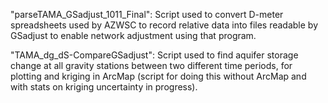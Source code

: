 "parseTAMA_GSadjust_1011_Final": Script used to convert D-meter spreadsheets used by AZWSC to record relative data into files readable by GSadjust to enable network adjustment using that program.

"TAMA_dg_dS-CompareGSadjust": Script used to find aquifer storage change at all gravity stations between two different time periods, for plotting and kriging in ArcMap (script for doing this without ArcMap and with stats on kriging uncertainty in progress).
